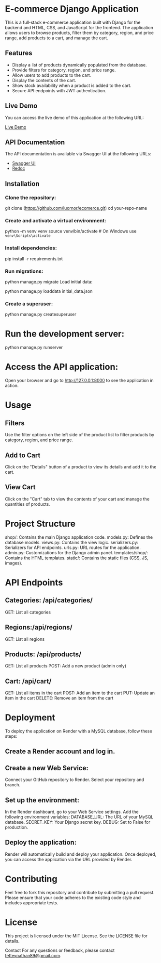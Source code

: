 # E-commerce Django Application

This is a full-stack e-commerce application built with Django for the backend and HTML, CSS, and JavaScript for the frontend. The application allows users to browse products, filter them by category, region, and price range, add products to a cart, and manage the cart.

## Features

- Display a list of products dynamically populated from the database.
- Provide filters for category, region, and price range.
- Allow users to add products to the cart.
- Display the contents of the cart.
- Show stock availability when a product is added to the cart.
- Secure API endpoints with JWT authentication.

## Live Demo

You can access the live demo of this application at the following URL:

[Live Demo](https://jiji-ghana.vercel.app)

## API Documentation

The API documentation is available via Swagger UI at the following URLs:

- [Swagger UI](https://jiji-ecomerce.onrender.com/swagger)
- [Redoc](https://jiji-ecomerce.onrender.com/redocs)

## Installation

### Clone the repository:

git clone (https://github.com/luornor/ecomerce.git)
cd your-repo-name

### Create and activate a virtual environment:
python -m venv venv
source venv/bin/activate  # On Windows use `venv\Scripts\activate`
### Install dependencies:
pip install -r requirements.txt

### Run migrations:
python manage.py migrate
Load initial data:

python manage.py loaddata initial_data.json
### Create a superuser:

python manage.py createsuperuser
# Run the development server:

python manage.py runserver
# Access the API application:
Open your browser and go to http://127.0.0.1:8000 to see the application in action.

# Usage
## Filters
Use the filter options on the left side of the product list to filter products by category, region, and price range.

## Add to Cart
Click on the "Details" button of a product to view its details and add it to the cart.

## View Cart
Click on the "Cart" tab to view the contents of your cart and manage the quantities of products.

# Project Structure
shop/: Contains the main Django application code.
models.py: Defines the database models.
views.py: Contains the view logic.
serializers.py: Serializers for API endpoints.
urls.py: URL routes for the application.
admin.py: Customizations for the Django admin panel.
templates/shop/: Contains the HTML templates.
static/: Contains the static files (CSS, JS, images).
# API Endpoints
## Categories: /api/categories/
GET: List all categories
## Regions:/api/regions/
GET: List all regions
## Products: /api/products/
GET: List all products
POST: Add a new product (admin only)
## Cart: /api/cart/
GET: List all items in the cart
POST: Add an item to the cart
PUT: Update an item in the cart
DELETE: Remove an item from the cart
# Deployment
To deploy the application on Render with a MySQL database, follow these steps:

## Create a Render account and log in.
## Create a new Web Service:
Connect your GitHub repository to Render.
Select your repository and branch.
## Set up the environment:
In the Render dashboard, go to your Web Service settings.
Add the following environment variables:
DATABASE_URL: The URL of your MySQL database.
SECRET_KEY: Your Django secret key.
DEBUG: Set to False for production.
## Deploy the application:
Render will automatically build and deploy your application.
Once deployed, you can access the application via the URL provided by Render.
# Contributing
Feel free to fork this repository and contribute by submitting a pull request. Please ensure that your code adheres to the existing code style and includes appropriate tests.

# License
This project is licensed under the MIT License. See the LICENSE file for details.

Contact
For any questions or feedback, please contact tetteynathan89@gmail.com.
